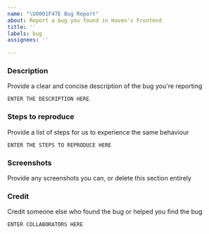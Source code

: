 ```yaml
---
name: "\U0001F47E Bug Report"
about: Report a bug you found in Haven's Frontend
title: ''
labels: bug
assignees: ''

---
```


### Description
Provide a clear and concise description of the bug you're reporting
```
ENTER THE DESCRIPTION HERE
```

### Steps to reproduce
Provide a list of steps for us to experience the same behaviour
```
ENTER THE STEPS TO REPRODUCE HERE
```

### Screenshots
Provide any screenshots you can, or delete this section entirely

### Credit
Credit someone else who found the bug or helped you find the bug
```
ENTER COLLABORATORS HERE
```
